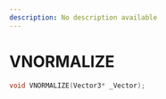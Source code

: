 ```yaml
---
description: No description available 
---
```


# VNORMALIZE

```cpp
void VNORMALIZE(Vector3* _Vector);
```